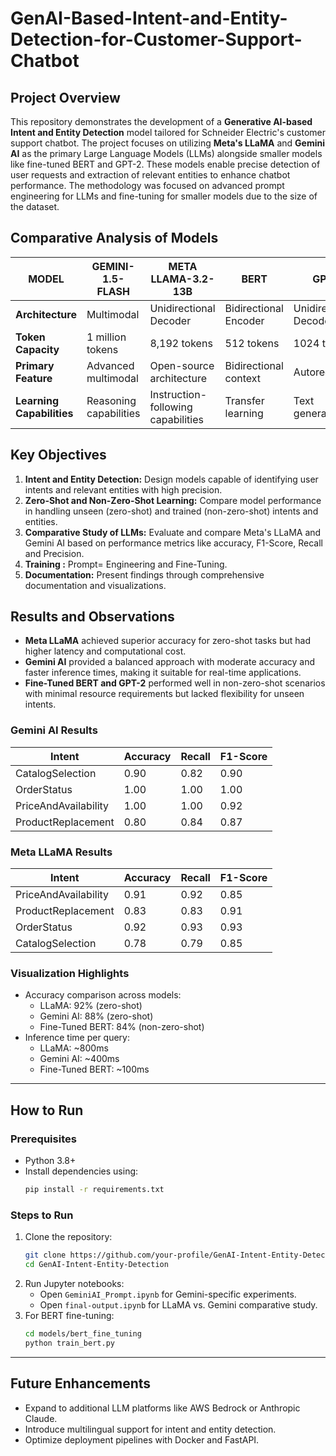 # GenAI-Based-Intent-and-Entity-Detection-for-Customer-Support-Chatbot


## **Project Overview**
This repository demonstrates the development of a **Generative AI-based Intent and Entity Detection** model tailored for Schneider Electric's customer support chatbot. The project focuses on utilizing **Meta's LLaMA** and **Gemini AI** as the primary Large Language Models (LLMs) alongside smaller models like fine-tuned BERT and GPT-2. These models enable precise detection of user requests and extraction of relevant entities to enhance chatbot performance. The methodology was focused on advanced prompt engineering for LLMs and fine-tuning for smaller models due to the size of the dataset.


## **Comparative Analysis of Models**
| **MODEL**        | **GEMINI-1.5-FLASH** | **META LLAMA-3.2-13B** | **BERT**               | **GPT-2**            |
|-------------------|----------------------|-------------------------|-------------------------|----------------------|
| **Architecture**  | Multimodal           | Unidirectional Decoder  | Bidirectional Encoder   | Unidirectional Decoder |
| **Token Capacity**| 1 million tokens     | 8,192 tokens            | 512 tokens              | 1024 tokens          |
| **Primary Feature** | Advanced multimodal | Open-source architecture| Bidirectional context   | Autoregressive       |
| **Learning Capabilities** | Reasoning capabilities | Instruction-following capabilities | Transfer learning | Text generation       |




## **Key Objectives**
1. **Intent and Entity Detection:** Design models capable of identifying user intents and relevant entities with high precision.
2. **Zero-Shot and Non-Zero-Shot Learning:** Compare model performance in handling unseen (zero-shot) and trained (non-zero-shot) intents and entities.
3. **Comparative Study of LLMs:** Evaluate and compare Meta's LLaMA and Gemini AI based on performance metrics like accuracy, F1-Score, Recall and Precision.
4. **Training :** Prompt= Engineering and Fine-Tuning.
5. **Documentation:** Present findings through comprehensive documentation and visualizations.



## **Results and Observations**
- **Meta LLaMA** achieved superior accuracy for zero-shot tasks but had higher latency and computational cost.
- **Gemini AI** provided a balanced approach with moderate accuracy and faster inference times, making it suitable for real-time applications.
- **Fine-Tuned BERT and GPT-2** performed well in non-zero-shot scenarios with minimal resource requirements but lacked flexibility for unseen intents.

### Gemini AI Results
| **Intent**           | **Accuracy** | **Recall** | **F1-Score** |
|----------------------|--------------|------------|--------------|
| CatalogSelection     | 0.90         | 0.82       | 0.90         |
| OrderStatus          | 1.00         | 1.00       | 1.00         |
| PriceAndAvailability | 1.00         | 1.00       | 0.92         |
| ProductReplacement   | 0.80         | 0.84       | 0.87         |

### Meta LLaMA Results
| **Intent**           | **Accuracy** | **Recall** | **F1-Score** |
|----------------------|--------------|------------|--------------|
| PriceAndAvailability | 0.91         | 0.92       | 0.85         |
| ProductReplacement   | 0.83         | 0.83       | 0.91         |
| OrderStatus          | 0.92         | 0.93       | 0.93         |
| CatalogSelection     | 0.78         | 0.79       | 0.85         |



### **Visualization Highlights**
- Accuracy comparison across models:
  - LLaMA: 92% (zero-shot)
  - Gemini AI: 88% (zero-shot)
  - Fine-Tuned BERT: 84% (non-zero-shot)
- Inference time per query:
  - LLaMA: ~800ms
  - Gemini AI: ~400ms
  - Fine-Tuned BERT: ~100ms

---

## **How to Run**

### **Prerequisites**
- Python 3.8+
- Install dependencies using:
  ```bash
  pip install -r requirements.txt
  ```

### **Steps to Run**
1. Clone the repository:
   ```bash
   git clone https://github.com/your-profile/GenAI-Intent-Entity-Detection.git
   cd GenAI-Intent-Entity-Detection
   ```
2. Run Jupyter notebooks:
   - Open `GeminiAI_Prompt.ipynb` for Gemini-specific experiments.
   - Open `final-output.ipynb` for LLaMA vs. Gemini comparative study.
3. For BERT fine-tuning:
   ```bash
   cd models/bert_fine_tuning
   python train_bert.py
   ```

---

## **Future Enhancements**
- Expand to additional LLM platforms like AWS Bedrock or Anthropic Claude.
- Introduce multilingual support for intent and entity detection.
- Optimize deployment pipelines with Docker and FastAPI.




